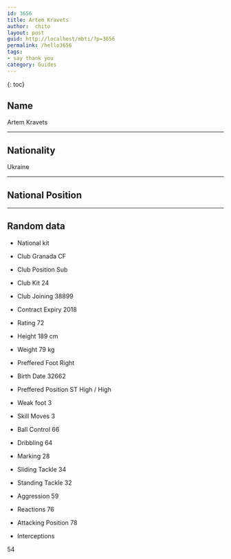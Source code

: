 ```yaml
---
id: 3656
title: Artem Kravets
author:  chito 
layout: post
guid: http://localhost/mbti/?p=3656
permalink: /hello3656
tags:
- say thank you
category: Guides
---
```



{: toc}


## Name  
Artem Kravets 

* * *

## Nationality  
Ukraine 

* * *

## National Position 

* * *

## Random data 

  * National kit 
  * Club 
Granada CF 

  * Club Position 
Sub 

  * Club Kit 
24 

  * Club Joining 
38899 

  * Contract Expiry 
2018 

  * Rating 
72 

  * Height 
189 cm 

  * Weight 
79 kg 

  * Preffered Foot 
Right 

  * Birth Date 
32662 

  * Preffered Position 
ST High / High 

  * Weak foot 
3 

  * Skill Moves 
3 

  * Ball Control 
66 

  * Dribbling 
64 

  * Marking 
28 

  * Sliding Tackle 
34 

  * Standing Tackle 
32 

  * Aggression 
59 

  * Reactions 
76 

  * Attacking Position 
78 

  * Interceptions 

54</ul>